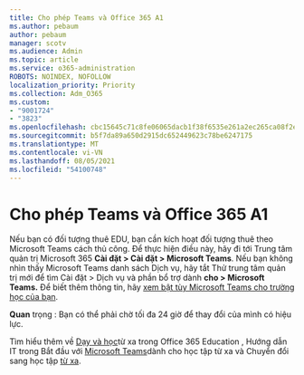 ```yaml
---
title: Cho phép Teams và Office 365 A1
ms.author: pebaum
author: pebaum
manager: scotv
ms.audience: Admin
ms.topic: article
ms.service: o365-administration
ROBOTS: NOINDEX, NOFOLLOW
localization_priority: Priority
ms.collection: Adm_O365
ms.custom:
- "9001724"
- "3823"
ms.openlocfilehash: cbc15645c71c8fe06065dacb1f38f6535e261a2ec265ca08f2e9aef1e9170fa7
ms.sourcegitcommit: b5f7da89a650d2915dc652449623c78be6247175
ms.translationtype: MT
ms.contentlocale: vi-VN
ms.lasthandoff: 08/05/2021
ms.locfileid: "54100748"
---
```

# <a name="enabling-teams-and-office-365-a1"></a>Cho phép Teams và Office 365 A1

Nếu bạn có đối tượng thuê EDU, bạn cần kích hoạt đối tượng thuê theo Microsoft Teams cách thủ công. Để thực hiện điều này, hãy đi tới Trung tâm quản trị Microsoft 365 **Cài đặt > Cài đặt > Microsoft Teams**. Nếu bạn không nhìn thấy Microsoft Teams danh sách  Dịch vụ, hãy tắt Thử trung tâm quản trị mới để tìm Cài đặt > Dịch vụ và phần bổ trợ dành **cho > Microsoft Teams.** Để biết thêm thông tin, hãy [xem bật tùy Microsoft Teams cho trường học của bạn](https://docs.microsoft.com/microsoft-365/education/intune-edu-trial/enable-microsoft-teams#enable-microsoft-teams-for-your-school-1).

**Quan** trọng : Bạn có thể phải chờ tối đa 24 giờ để thay đổi của mình có hiệu lực. 

Tìm hiểu thêm về [Dạy và học](https://support.office.com/article/remote-teaching-and-learning-in-office-365-education-f651ccae-7b65-478b-8366-51bb884025c4)từ xa trong Office 365 Education , Hướng dẫn IT trong Bắt đầu với [Microsoft Teams](https://docs.microsoft.com/MicrosoftTeams/remote-learning-edu)dành cho học tập từ xa và Chuyển đổi sang học tập [từ xa](https://www.microsoft.com/education/remote-learning).